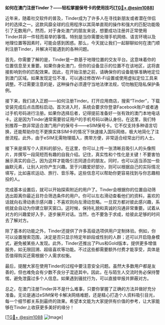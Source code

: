 **如何在澳门注册Tinder？——轻松掌握保号卡的使用技巧[[TG💪+ @esim1088](https://t.me/s/esim1088)]**

近年来，随着社交软件的普及，Tinder成为了许多人在寻找新朋友或者潜在伴侣时的选择之一。这款风靡全球的应用程序以其简单直观的操作和强大的匹配功能吸引了无数用户。然而，对于身处澳门的朋友来说，想要成功注册并正常使用Tinder并非一件轻而易举的事情。特别是当你需要处理手机网络、语言环境以及地理位置等因素时，可能会感到困惑。那么，今天就让我们一起聊聊如何在澳门顺利注册Tinder，并解决可能遇到的各种问题。

首先，你需要了解的是，Tinder是一款基于地理位置的交友平台。这意味着你的位置信息至关重要。如果你身处澳门，但你的设备显示的位置不在该地区，这将直接影响到你的匹配效果。因此，在开始注册之前，请确保你的设备能够准确地定位到澳门区域。如果发现定位不准，可以通过修改Wi-Fi设置或使用虚拟定位工具来调整。不过需要注意的是，这种操作必须遵守当地法律法规，切勿触犯隐私保护条例。

接下来，我们进入正题——如何注册Tinder。打开应用商店，搜索“Tinder”，下载安装完成后点击图标启动。首次进入时，系统会要求你登录Facebook账户或者通过手机号码进行注册。如果你选择后者，记得提前准备好一张有效的澳门本地电话卡。这是因为Tinder通常需要验证用户的手机号码以确认身份。在这里，我们特别推荐一款非常适合澳门用户的保号卡——eSIM保号卡。它不仅支持多种语言切换，还能帮助你在不更换实体SIM卡的情况下快速接入国际网络，极大地简化了注册流程。此外，由于eSIM无需物理插入，携带方便，非常适合经常出行的人士。

接下来是填写个人资料的部分。在这里，你可以上传一张清晰且吸引人的头像照片，并撰写一段简短而有趣的自我介绍。记住，真实性和个性化是关键！不要害怕展示真实的自己，因为这样才能吸引志同道合的朋友。同时，也可以适当添加一些幽默元素，让别人对你产生兴趣。至于兴趣爱好部分，则可以根据自己的实际情况填写，比如喜欢运动、旅行、音乐等。这些信息可以帮助你更容易找到与你志趣相投的人。

完成基本设置后，就可以开始探索附近的用户了。Tinder会根据你的位置自动筛选出距离你最近且符合筛选条件的用户。你可以左右滑动查看他们的资料，喜欢的话就向右滑动表示感兴趣；不喜欢则向左滑动忽略。一旦双方都对彼此感兴趣，系统就会自动为你建立聊天窗口。这时候，保持礼貌和真诚的沟通非常重要。试着从对方的兴趣爱好入手，逐步展开对话。当然，也不要急于求成，给彼此足够的时间去了解对方。

除了基本的功能之外，Tinder还提供了许多高级选项供用户定制体验。例如，你可以设置搜索范围，决定是否只显示特定年龄段或性别的人群；还可以开启隐身模式，避免被某些人发现。此外，Tinder还推出了Plus和Gold版本，提供更多增值服务，如无限回溯、超级喜欢等功能。不过这些都需要额外付费才能享受，具体是否值得购买还需根据个人需求权衡。

最后，提醒大家在使用Tinder的过程中要注意安全问题。虽然大多数用户都是友善的，但也难免会有少数不良分子混迹其中。因此，在与陌生人交流时务必保持警惕，避免泄露过多个人信息。如果遇到骚扰行为，可以直接举报并屏蔽对方。

总之，在澳门注册Tinder并不是什么难事，只要你掌握了正确的方法并做好充分准备。无论是通过eSIM保号卡解决网络难题，还是精心打造个人资料吸引目光，每一个细节都关系到最终的效果。希望本文能为大家提供有价值的参考，让大家能够在Tinder上收获更多美好的缘分！

[[TG💪+ @esim1088](https://t.me/s/esim1088) ![Image](https://i.postimg.cc/4NQfJmqS/Snipaste-2025-05-13-00-14-12.png)]